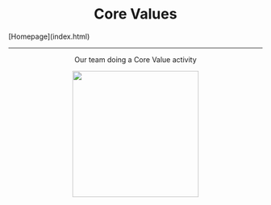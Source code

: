 <center><h1>Core Values</h1></center>
[Homepage](index.html)
<hr/>
<center><p>Our team doing a Core Value activity</p>
<img src="IMG_6332.JPG" width="250" height="250" /></center>
